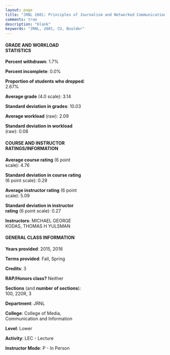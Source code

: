 ```yaml
---
layout: page
title: "JRNL 2601: Principles of Journalism and Networked Communication Statistics"
comments: true
description: "blank"
keywords: "JRNL, 2601, CU, Boulder"
--- 
```

<head>
<script src="https://ajax.googleapis.com/ajax/libs/jquery/2.1.3/jquery.min.js"></script>
<script src="https://dl.dropboxusercontent.com/s/pc42nxpaw1ea4o9/highcharts.js?dl=0"></script>
<!-- <script src="../assets/js/highcharts.js"></script> -->
<style type="text/css">@font-face {
	font-family: "Bebas Neue";
	src: url(https://www.filehosting.org/file/details/544349/BebasNeue%20Regular.otf) format("opentype");
	}
	h1.Bebas { 
		font-family: "Bebas Neue", Verdana, Tahoma;
	}
</style>
</head>
<body>
	<div id="container" style="float: right; width: 45%; height: 88%; margin-left: 2.5%; margin-right: 2.5%;"></div>
	<script language="JavaScript">
		$(document).ready(function() {
		var chart = {type: 'column'};
		var title = {text: 'Grade Distribution'};
		var xAxis = {categories: ['A','B','C','D','F'],crosshair: true};
		var yAxis = {min: 0,title: {text: 'Percentage'}};
		var tooltip = {headerFormat: '<center><b><span style="font-size:20px">{point.key}</span></b></center>',
		               pointFormat: '<td style="padding:0"><b>{point.y:.1f}%</b></td>',
		               footerFormat: '</table>',shared: true,useHTML: true};
		var plotOptions = {column: {pointPadding: 0.0,borderWidth: 0}};  
		var credits = {enabled: false};var series= [{name: 'Percent',data: [39.01,40.11,14.84,2.2,3.85,]}];
		var json = {};
		json.chart = chart;
		json.title = title;
		json.tooltip = tooltip;
		json.xAxis = xAxis;
		json.yAxis = yAxis;  
		json.series = series;
		json.plotOptions = plotOptions;  
		json.credits = credits;
		$('#container').highcharts(json);
	});
	</script>
</body>
			   
#### GRADE AND WORKLOAD STATISTICS

**Percent withdrawn**: 1.7%

**Percent incomplete**: 0.0%

**Proportion of students who dropped**: 2.67%

**Average grade** (4.0 scale): 3.14

**Standard deviation in grades**: 10.03

**Average workload** (raw): 2.09

**Standard deviation in workload** (raw): 0.08

#### COURSE AND INSTRUCTOR RATINGS/INFORMATION

**Average course rating** (6 point scale): 4.76

**Standard deviation in course rating** (6 point scale): 0.29

**Average instructor rating** (6 point scale): 5.09

**Standard deviation in instructor rating** (6 point scale): 0.27

**Instructors**: MICHAEL GEORGE KODAS, THOMAS H YULSMAN

#### GENERAL CLASS INFORMATION

**Years provided**: 2015, 2016

**Terms provided**: Fall, Spring

**Credits**: 3

**RAP/Honors class?** Neither

**Sections** (and **number of sections**): 100, 220R, 3

**Department**: JRNL

**College**: College of Media, Communication and Information

**Level**: Lower

**Activity**: LEC - Lecture

**Instructor Mode**: P  - In Person
